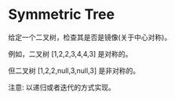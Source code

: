 # Symmetric Tree

给定一个二叉树，检查其是否是镜像(关于中心对称)。

例如，二叉树 [1,2,2,3,4,4,3] 是对称的。

但二叉树 [1,2,2,null,3,null,3] 是非对称的。

注意: 以递归或者迭代的方式实现。